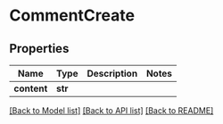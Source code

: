 # CommentCreate

## Properties
Name | Type | Description | Notes
------------ | ------------- | ------------- | -------------
**content** | **str** |  | 

[[Back to Model list]](../README.md#documentation-for-models) [[Back to API list]](../README.md#documentation-for-api-endpoints) [[Back to README]](../README.md)

